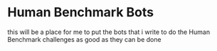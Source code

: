 # Human Benchmark Bots
this will be a place for me to put the bots that i write to do the Human Benchmark  challenges as  good as they can be done
